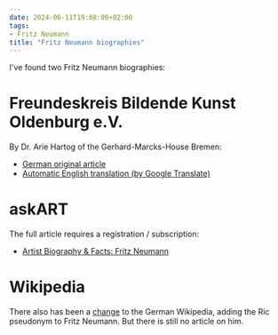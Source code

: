 ```yaml
---
date: 2024-06-11T19:08:00+02:00
tags:
- Fritz Neumann
title: "Fritz Neumann biographies"
---
```


I've found two Fritz Neumann biographies:

# Freundeskreis Bildende Kunst Oldenburg e.V.

By Dr. Arie Hartog of the Gerhard-Marcks-House Bremen:

* [German original article](https://freundeskreis-kunst.de/?kuenstler_oldenburg=neumann-fritz)
* [Automatic English translation (by Google Translate)](https://freundeskreis--kunst-de.translate.goog/?kuenstler_oldenburg=neumann-fritz&_x_tr_sl=auto&_x_tr_tl=de&_x_tr_hl=en&_x_tr_pto)

# askART

The full article requires a registration / subscription:

* [Artist Biography & Facts: Fritz Neumann](https://www.askart.com/artist/Fritz_Neumann/11057559/Fritz_Neumann.aspx)

# Wikipedia

There also has been a [change](https://de.wikipedia.org/w/index.php?title=Fritz_Neumann&oldid=226050386) to the German Wikipedia, adding the Ric pseudonym to Fritz Neumann. But there is still no article on him.
